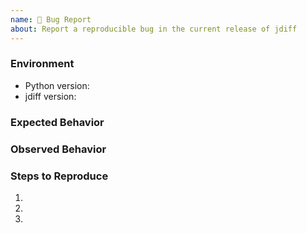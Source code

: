 ```yaml
---
name: 🐛 Bug Report
about: Report a reproducible bug in the current release of jdiff
---
```


### Environment
* Python version:  <!-- Example: 3.11.2 -->
* jdiff version:  <!-- Example: 1.0.0 -->

<!-- What did you expect to happen? -->
### Expected Behavior


<!-- What happened instead? -->
### Observed Behavior

<!--
    Describe in detail the exact steps that someone else can take to reproduce
    this bug using the current release.
-->
### Steps to Reproduce
1.
2.
3.